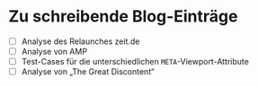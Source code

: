 # Zu schreibende Blog-Einträge

- [ ] Analyse des Relaunches zeit.de
- [ ] Analyse von AMP
- [ ] Test-Cases für die unterschiedlichen `META`-Viewport-Attribute
- [ ] Analyse von „The Great Discontent“